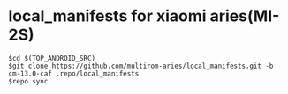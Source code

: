 # local_manifests for xiaomi aries(MI-2S)

```
$cd $(TOP_ANDROID_SRC)
$git clone https://github.com/multirom-aries/local_manifests.git -b cm-13.0-caf .repo/local_manifests
$repo sync
```
